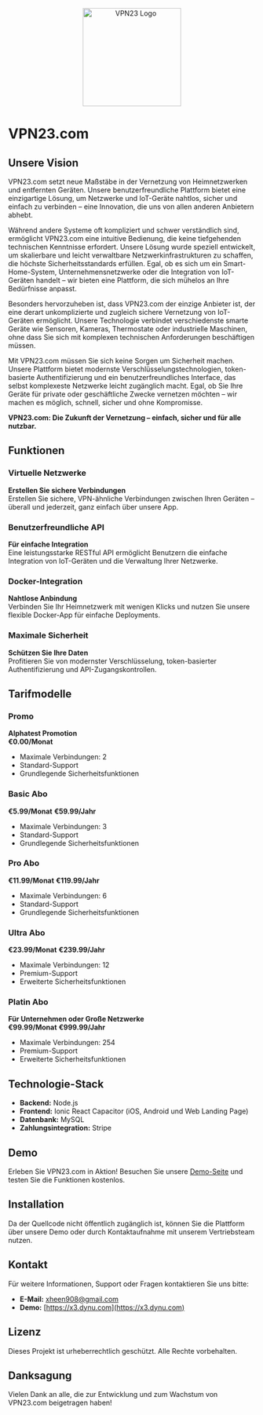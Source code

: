 

<div align="center">
    <img src="https://x3.dynu.com/assets/logo-D3O0-4lF.png" alt="VPN23 Logo" width="200"/>
</div>

# VPN23.com


## Unsere Vision

VPN23.com setzt neue Maßstäbe in der Vernetzung von Heimnetzwerken und entfernten Geräten. Unsere benutzerfreundliche Plattform bietet eine einzigartige Lösung, um Netzwerke und IoT-Geräte nahtlos, sicher und einfach zu verbinden – eine Innovation, die uns von allen anderen Anbietern abhebt.

Während andere Systeme oft kompliziert und schwer verständlich sind, ermöglicht VPN23.com eine intuitive Bedienung, die keine tiefgehenden technischen Kenntnisse erfordert. Unsere Lösung wurde speziell entwickelt, um skalierbare und leicht verwaltbare Netzwerkinfrastrukturen zu schaffen, die höchste Sicherheitsstandards erfüllen. Egal, ob es sich um ein Smart-Home-System, Unternehmensnetzwerke oder die Integration von IoT-Geräten handelt – wir bieten eine Plattform, die sich mühelos an Ihre Bedürfnisse anpasst.

Besonders hervorzuheben ist, dass VPN23.com der einzige Anbieter ist, der eine derart unkomplizierte und zugleich sichere Vernetzung von IoT-Geräten ermöglicht. Unsere Technologie verbindet verschiedenste smarte Geräte wie Sensoren, Kameras, Thermostate oder industrielle Maschinen, ohne dass Sie sich mit komplexen technischen Anforderungen beschäftigen müssen.

Mit VPN23.com müssen Sie sich keine Sorgen um Sicherheit machen. Unsere Plattform bietet modernste Verschlüsselungstechnologien, token-basierte Authentifizierung und ein benutzerfreundliches Interface, das selbst komplexeste Netzwerke leicht zugänglich macht. Egal, ob Sie Ihre Geräte für private oder geschäftliche Zwecke vernetzen möchten – wir machen es möglich, schnell, sicher und ohne Kompromisse.

**VPN23.com: Die Zukunft der Vernetzung – einfach, sicher und für alle nutzbar.**

## Funktionen

### Virtuelle Netzwerke
**Erstellen Sie sichere Verbindungen**  
Erstellen Sie sichere, VPN-ähnliche Verbindungen zwischen Ihren Geräten – überall und jederzeit, ganz einfach über unsere App.

### Benutzerfreundliche API
**Für einfache Integration**  
Eine leistungsstarke RESTful API ermöglicht Benutzern die einfache Integration von IoT-Geräten und die Verwaltung Ihrer Netzwerke.

### Docker-Integration
**Nahtlose Anbindung**  
Verbinden Sie Ihr Heimnetzwerk mit wenigen Klicks und nutzen Sie unsere flexible Docker-App für einfache Deployments.

### Maximale Sicherheit
**Schützen Sie Ihre Daten**  
Profitieren Sie von modernster Verschlüsselung, token-basierter Authentifizierung und API-Zugangskontrollen.

## Tarifmodelle

### Promo
**Alphatest Promotion**  
**€0.00/Monat**

- Maximale Verbindungen: 2
- Standard-Support
- Grundlegende Sicherheitsfunktionen

### Basic Abo
**€5.99/Monat**
**€59.99/Jahr**

- Maximale Verbindungen: 3
- Standard-Support
- Grundlegende Sicherheitsfunktionen

### Pro Abo
**€11.99/Monat**
**€119.99/Jahr**

- Maximale Verbindungen: 6
- Standard-Support
- Grundlegende Sicherheitsfunktionen

### Ultra Abo
**€23.99/Monat**
**€239.99/Jahr**

- Maximale Verbindungen: 12
- Premium-Support
- Erweiterte Sicherheitsfunktionen

### Platin Abo
**Für Unternehmen oder Große Netzwerke**  
**€99.99/Monat**
**€999.99/Jahr**

- Maximale Verbindungen: 254
- Premium-Support
- Erweiterte Sicherheitsfunktionen

## Technologie-Stack

- **Backend:** Node.js
- **Frontend:** Ionic React Capacitor (iOS, Android und Web Landing Page)
- **Datenbank:** MySQL
- **Zahlungsintegration:** Stripe

## Demo

Erleben Sie VPN23.com in Aktion! Besuchen Sie unsere [Demo-Seite](https://x3.dynu.com) und testen Sie die Funktionen kostenlos.

## Installation

Da der Quellcode nicht öffentlich zugänglich ist, können Sie die Plattform über unsere Demo oder durch Kontaktaufnahme mit unserem Vertriebsteam nutzen.

## Kontakt

Für weitere Informationen, Support oder Fragen kontaktieren Sie uns bitte:

- **E-Mail:** xheen908@gmail.com
- **Demo:** [https://x3.dynu.com](https://x3.dynu.com)

## Lizenz

Dieses Projekt ist urheberrechtlich geschützt. Alle Rechte vorbehalten.

## Danksagung

Vielen Dank an alle, die zur Entwicklung und zum Wachstum von VPN23.com beigetragen haben!

